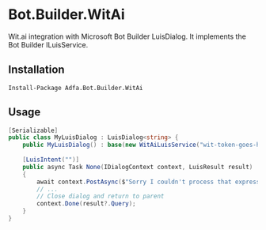 # Bot.Builder.WitAi
Wit.ai integration with Microsoft Bot Builder LuisDialog.  It implements the Bot Builder ILuisService.

## Installation
```
Install-Package Adfa.Bot.Builder.WitAi
```

## Usage

```c#
[Serializable]
public class MyLuisDialog : LuisDialog<string> {
    public MyLuisDialog() : base(new WitAiLuisService("wit-token-goes-here")) { }
    
    [LuisIntent("")]
    public async Task None(IDialogContext context, LuisResult result)
    {
        await context.PostAsync($"Sorry I couldn't process that expression.");
        // ...
        // Close dialog and return to parent
        context.Done(result?.Query);
    }
}
```
